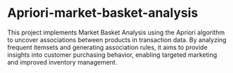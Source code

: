 # Apriori-market-basket-analysis
This project implements Market Basket Analysis using the Apriori algorithm to uncover associations between products in transaction data. By analyzing frequent itemsets and generating association rules, it aims to provide insights into customer purchasing behavior, enabling targeted marketing and improved inventory management.
